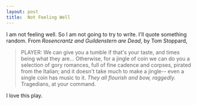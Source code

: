 ```yaml
---
layout: post
title:  Not Feeling Well
---
```


I am not feeling well. So I am not going to try to write. I'll quote
something random. From _Rosencrantz and Guildenstern are Dead_, by Tom
Stoppard,

> PLAYER: We can give you a tumble if that's your taste, and times being what they are... Otherwise, for a jingle of coin we can do you a selection of gory romances, full of fine cadence and corpses, pirated from the Italian; and it doesn't take much to make a jingle-- even a single coin has music to it. _They all flourish and bow, raggedly._ Tragedians, at your command.

I love this play.